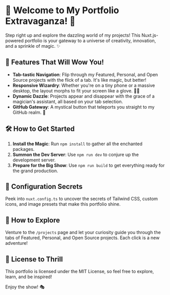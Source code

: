 # 🎨 Welcome to My Portfolio Extravaganza! 🎉

Step right up and explore the dazzling world of my projects! This Nuxt.js-powered portfolio is your gateway to a universe of creativity, innovation, and a sprinkle of magic. ✨

## 🌟 Features That Will Wow You!

- **Tab-tastic Navigation**: Flip through my Featured, Personal, and Open Source projects with the flick of a tab. It's like magic, but better!
- **Responsive Wizardry**: Whether you're on a tiny phone or a massive desktop, the layout morphs to fit your screen like a glove. 🧙‍♂️
- **Dynamic Dazzle**: Projects appear and disappear with the grace of a magician's assistant, all based on your tab selection.
- **GitHub Gateway**: A mystical button that teleports you straight to my GitHub realm. 🚀

## 🛠️ How to Get Started

1. **Install the Magic**: Run `npm install` to gather all the enchanted packages.
2. **Summon the Dev Server**: Use `npm run dev` to conjure up the development server.
3. **Prepare for the Big Show**: Use `npm run build` to get everything ready for the grand production.

## 🔧 Configuration Secrets

Peek into `nuxt.config.ts` to uncover the secrets of Tailwind CSS, custom icons, and image presets that make this portfolio shine.

## 🚀 How to Explore

Venture to the `/projects` page and let your curiosity guide you through the tabs of Featured, Personal, and Open Source projects. Each click is a new adventure!

## 📜 License to Thrill

This portfolio is licensed under the MIT License, so feel free to explore, learn, and be inspired!

Enjoy the show! 🎭

